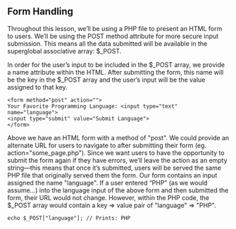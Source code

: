 ## Form Handling

Throughout this lesson, we’ll be using a PHP file to present an HTML form to users. We’ll be using the POST method attribute for more secure input submission. This means all the data submitted will be available in the superglobal associative array: $\_POST.

In order for the user’s input to be included in the $\_POST array, we provide a name attribute within the HTML. After submitting the form, this name will be the key in the $\_POST array and the user’s input will be the value assigned to that key.

```
<form method="post" action="">
Your Favorite Programming Language: <input type="text" name="language">
<input type="submit" value="Submit Language">
</form>

```

Above we have an HTML form with a method of "post". We could provide an alternate URL for users to navigate to after submitting their form (eg. action="some_page.php"). Since we want users to have the opportunity to submit the form again if they have errors, we’ll leave the action as an empty string—this means that once it’s submitted, users will be served the same PHP file that originally served them the form. Our form contains an input assigned the name "language". If a user entered “PHP” (as we would assume…) into the language input of the above form and then submitted the form, their URL would not change. However, within the PHP code, the $\_POST array would contain a key => value pair of "language" => "PHP".

```
echo $_POST["language"]; // Prints: PHP

```
